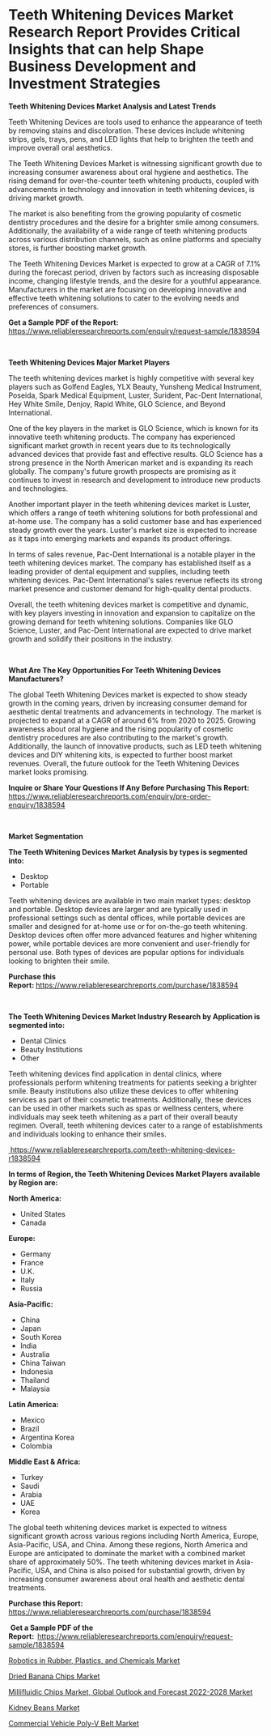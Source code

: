 <p><h1>Teeth Whitening Devices Market Research Report Provides Critical Insights that can help Shape Business Development and Investment Strategies</h1></p><p><strong>Teeth Whitening Devices Market Analysis and Latest Trends</strong></p>
<p><p>Teeth Whitening Devices are tools used to enhance the appearance of teeth by removing stains and discoloration. These devices include whitening strips, gels, trays, pens, and LED lights that help to brighten the teeth and improve overall oral aesthetics.</p><p>The Teeth Whitening Devices Market is witnessing significant growth due to increasing consumer awareness about oral hygiene and aesthetics. The rising demand for over-the-counter teeth whitening products, coupled with advancements in technology and innovation in teeth whitening devices, is driving market growth.</p><p>The market is also benefiting from the growing popularity of cosmetic dentistry procedures and the desire for a brighter smile among consumers. Additionally, the availability of a wide range of teeth whitening products across various distribution channels, such as online platforms and specialty stores, is further boosting market growth.</p><p>The Teeth Whitening Devices Market is expected to grow at a CAGR of 7.1% during the forecast period, driven by factors such as increasing disposable income, changing lifestyle trends, and the desire for a youthful appearance. Manufacturers in the market are focusing on developing innovative and effective teeth whitening solutions to cater to the evolving needs and preferences of consumers.</p></p>
<p><strong>Get a Sample PDF of the Report:&nbsp;</strong> <a href="https://www.reliableresearchreports.com/enquiry/request-sample/1838594">https://www.reliableresearchreports.com/enquiry/request-sample/1838594</a></p>
<p>&nbsp;</p>
<p><strong>Teeth Whitening Devices Major Market Players</strong></p>
<p><p>The teeth whitening devices market is highly competitive with several key players such as Golfend Eagles, YLX Beauty, Yunsheng Medical Instrument, Poseida, Spark Medical Equipment, Luster, Surident, Pac-Dent International, Hey White Smile, Denjoy, Rapid White, GLO Science, and Beyond International. </p><p>One of the key players in the market is GLO Science, which is known for its innovative teeth whitening products. The company has experienced significant market growth in recent years due to its technologically advanced devices that provide fast and effective results. GLO Science has a strong presence in the North American market and is expanding its reach globally. The company's future growth prospects are promising as it continues to invest in research and development to introduce new products and technologies.</p><p>Another important player in the teeth whitening devices market is Luster, which offers a range of teeth whitening solutions for both professional and at-home use. The company has a solid customer base and has experienced steady growth over the years. Luster's market size is expected to increase as it taps into emerging markets and expands its product offerings.</p><p>In terms of sales revenue, Pac-Dent International is a notable player in the teeth whitening devices market. The company has established itself as a leading provider of dental equipment and supplies, including teeth whitening devices. Pac-Dent International's sales revenue reflects its strong market presence and customer demand for high-quality dental products.</p><p>Overall, the teeth whitening devices market is competitive and dynamic, with key players investing in innovation and expansion to capitalize on the growing demand for teeth whitening solutions. Companies like GLO Science, Luster, and Pac-Dent International are expected to drive market growth and solidify their positions in the industry.</p></p>
<p>&nbsp;</p>
<p><strong>What Are The Key Opportunities For Teeth Whitening Devices Manufacturers?</strong></p>
<p><p>The global Teeth Whitening Devices market is expected to show steady growth in the coming years, driven by increasing consumer demand for aesthetic dental treatments and advancements in technology. The market is projected to expand at a CAGR of around 6% from 2020 to 2025. Growing awareness about oral hygiene and the rising popularity of cosmetic dentistry procedures are also contributing to the market's growth. Additionally, the launch of innovative products, such as LED teeth whitening devices and DIY whitening kits, is expected to further boost market revenues. Overall, the future outlook for the Teeth Whitening Devices market looks promising.</p></p>
<p><strong>Inquire or Share Your Questions If Any Before Purchasing This Report:</strong> <a href="https://www.reliableresearchreports.com/enquiry/pre-order-enquiry/1838594">https://www.reliableresearchreports.com/enquiry/pre-order-enquiry/1838594</a></p>
<p>&nbsp;</p>
<p><strong>Market Segmentation</strong></p>
<p><strong>The Teeth Whitening Devices Market Analysis by types is segmented into:</strong></p>
<p><ul><li>Desktop</li><li>Portable</li></ul></p>
<p><p>Teeth whitening devices are available in two main market types: desktop and portable. Desktop devices are larger and are typically used in professional settings such as dental offices, while portable devices are smaller and designed for at-home use or for on-the-go teeth whitening. Desktop devices often offer more advanced features and higher whitening power, while portable devices are more convenient and user-friendly for personal use. Both types of devices are popular options for individuals looking to brighten their smile.</p></p>
<p><strong>Purchase this Report:&nbsp;</strong><a href="https://www.reliableresearchreports.com/purchase/1838594">https://www.reliableresearchreports.com/purchase/1838594</a></p>
<p>&nbsp;</p>
<p><strong>The Teeth Whitening Devices Market Industry Research by Application is segmented into:</strong></p>
<p><ul><li>Dental Clinics</li><li>Beauty Institutions</li><li>Other</li></ul></p>
<p><p>Teeth whitening devices find application in dental clinics, where professionals perform whitening treatments for patients seeking a brighter smile. Beauty institutions also utilize these devices to offer whitening services as part of their cosmetic treatments. Additionally, these devices can be used in other markets such as spas or wellness centers, where individuals may seek teeth whitening as a part of their overall beauty regimen. Overall, teeth whitening devices cater to a range of establishments and individuals looking to enhance their smiles.</p></p>
<p><a href="https://www.reliableresearchreports.com/teeth-whitening-devices-r1838594">&nbsp;https://www.reliableresearchreports.com/teeth-whitening-devices-r1838594</a></p>
<p><strong>In terms of Region, the Teeth Whitening Devices Market Players available by Region are:</strong></p>
<p>
    <p> <strong> North America: </strong>
        <ul>
            <li>United States</li>
            <li>Canada</li>
        </ul>
        </p> 
    <p> <strong> Europe: </strong>
        <ul>
            <li>Germany</li>
            <li>France</li>
            <li>U.K.</li>
            <li>Italy</li>
            <li>Russia</li>
        </ul>
        </p> 
    <p> <strong> Asia-Pacific: </strong>
        <ul>
            <li>China</li>
            <li>Japan</li>
            <li>South Korea</li>
            <li>India</li>
            <li>Australia</li>
            <li>China Taiwan</li>
            <li>Indonesia</li>
            <li>Thailand</li>
            <li>Malaysia</li>
        </ul>
        </p> 
    <p> <strong> Latin America: </strong>
        <ul>
            <li>Mexico</li>
            <li>Brazil</li>
            <li>Argentina Korea</li>
            <li>Colombia</li>
        </ul>
        </p> 
    <p> <strong> Middle East & Africa: </strong>
        <ul>
            <li>Turkey</li>
            <li>Saudi</li>
            <li>Arabia</li>
            <li>UAE</li>
            <li>Korea</li>
        </ul>
    </p>
    </p>
<p><p>The global teeth whitening devices market is expected to witness significant growth across various regions including North America, Europe, Asia-Pacific, USA, and China. Among these regions, North America and Europe are anticipated to dominate the market with a combined market share of approximately 50%. The teeth whitening devices market in Asia-Pacific, USA, and China is also poised for substantial growth, driven by increasing consumer awareness about oral health and aesthetic dental treatments.</p></p>
<p><strong>Purchase this Report: </strong><a href="https://www.reliableresearchreports.com/purchase/1838594">https://www.reliableresearchreports.com/purchase/1838594</a></p>
<p>&nbsp;<strong>Get a Sample PDF of the Report:&nbsp;&nbsp;</strong><a href="https://www.reliableresearchreports.com/enquiry/request-sample/1838594">https://www.reliableresearchreports.com/enquiry/request-sample/1838594</a></p>
<p><strong></strong></p>
<p><p><a href="https://medium.com/@samantha.welch56767/robotics-in-rubber-plastics-and-chemicals-market-investigation-industry-evolution-and-forecast-8df826c22674">Robotics in Rubber, Plastics, and Chemicals Market</a></p><p><a href="https://github.com/ChloeConn57/Market-Research-Report-List-1/blob/main/dried-banana-chips-market.md">Dried Banana Chips Market</a></p><p><a href="https://www.linkedin.com/pulse/analyzing-millifluidic-chips-market-global-outlook-forecast-mfi4e">Millifluidic Chips Market, Global Outlook and Forecast 2022-2028 Market</a></p><p><a href="https://github.com/Bryanturray6576/Market-Research-Report-List-1/blob/main/kidney-beans-market.md">Kidney Beans Market</a></p><p><a href="https://medium.com/@shawnsmithv6981/insights-into-the-commercial-vehicle-poly-v-belt-industry-market-financial-status-market-size-b6dae9fe2b48">Commercial Vehicle Poly-V Belt Market</a></p></p>